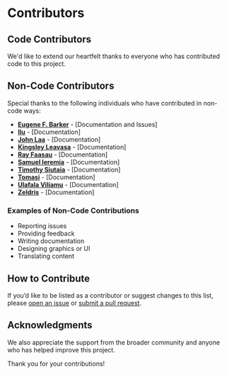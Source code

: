 # Contributors

## Code Contributors

We'd like to extend our heartfelt thanks to everyone who has contributed code to this project.

## Non-Code Contributors

Special thanks to the following individuals who have contributed in non-code ways:

- **[Eugene F. Barker](https://github.com/genebarker)** - [Documentation and Issues]
- **[Ilu](https://github.com/ilu73)** - [Documentation]
- **[John Laa](https://github.com/laa1213)** - [Documentation]
- **[Kingsley Leavasa](https://github.com/samoankid)** - [Documentation]
- **[Ray Faasau](https://github.com/vfaasau)** - [Documentation]
- **[Samuel Ieremia](https://github.com/Lilomaiava)** - [Documentation]
- **[Timothy Siutaia](https://github.com/TNS685)** - [Documentation]
- **[Tomasi](https://github.com/tomashee)** - [Documentation]
- **[Ulafala Viliamu](https://github.com/CyberSimbax)** - [Documentation] 
- **[Zeldris](https://github.com/zeldris2025)** - [Documentation]

### Examples of Non-Code Contributions

- Reporting issues
- Providing feedback
- Writing documentation
- Designing graphics or UI
- Translating content

## How to Contribute

If you’d like to be listed as a contributor or suggest changes to this list, please [open an issue](link-to-issue-tracker) or [submit a pull request](link-to-repo).

## Acknowledgments

We also appreciate the support from the broader community and anyone who has helped improve this project.

Thank you for your contributions!
